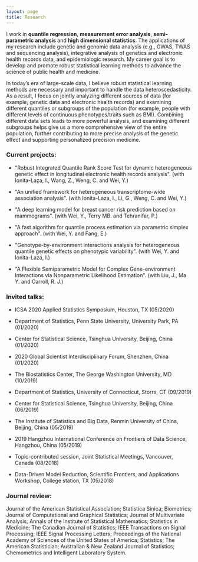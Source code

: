 ```yaml
---
layout: page
title: Research
---
```


   I work in **quantile regression**, **measurement error analysis**, **semi-parametric analysis** and **high dimensional statistics**. The applications of my research include genetic and genomic data analysis (e.g., GWAS, TWAS and sequencing analysis), integrative analysis of genetics and electronic health records data, and epidemiologic research. My career goal is to develop and promote robust statistical learning methods to advance the science of public health and medicine.
   
  In today’s era of large-scale data, I believe robust statistical learning methods are necessary and important to handle the data heteroscedasticity.  As a result, I focus on jointly analyzing different sources of data (for example, genetic data and electronic health records) and examining different quantiles or subgroups of the population (for example, people with different levels of continuous phenotypes/traits such as BMI). Combining different data sets leads to more powerful analysis, and examining different subgroups helps give us a more comprehensive view of the entire population, further contributing to more precise analysis of the genetic effect and supporting personalized precision medicine. 


### Current projects:
- "Robust Integrated Quantile Rank Score Test for dynamic heterogeneous genetic effect in longitudinal electronic health records analysis". (with Ionita-Laza, I., Wang, Z., Weng, C. and Wei, Y.)

- "An unified framework for heterogeneous transcriptome-wide association analysis". (with Ionita-Laza, I., Li, G., Weng, C. and Wei, Y.)

- "A deep learning model for breast cancer risk prediction based on mammograms". (with Wei, Y., Terry MB. and Tehranifar, P.)

- "A fast algorithm for quantile process estimation via parametric simplex approach". (with Wei, Y. and Fang, E.)

- "Genotype-by-environment interactions analysis for heterogeneous quantile genetic effects on phenotypic variability". (with Wei, Y. and Ionita-Laza, I.)

- "A Flexible Semiparametric Model for Complex Gene-environment Interactions via Nonparametric Likelihood Estimation". (with Liu, J., Ma Y. and Carroll, R. J.)

### Invited talks:

- ICSA 2020 Applied Statistics Symposium, Houston, TX (05/2020)

- Department of Statistics, Penn State University, University Park, PA (01/2020)

- Center for Statistical Science, Tsinghua University, Beijing, China (01/2020)

- 2020 Global Scientist Interdisciplinary Forum, Shenzhen, China (01/2020)

- The Biostatistics Center, The George Washington University, MD (10/2019)

- Department of Statistics, University of Connecticut, Storrs, CT (09/2019)

- Center for Statistical Science, Tsinghua University, Beijing, China (06/2019)

- The Institute of Statistics and Big Data, Renmin University of China, Beijing, China (05/2019)

- 2019 Hangzhou International Conference on Frontiers of Data Science, Hangzhou, China (05/2019)

- Topic-contributed session, Joint Statistical Meetings, Vancouver, Canada (08/2018)

- Data-Driven Model Reduction, Scientific Frontiers, and Applications Workshop, College station, TX (05/2018)

### Journal review:

Journal of the American Statistical Association; Statistica Sinica; Biometrics; Journal of Computational and Graphical Statistics; Journal of Multivariate Analysis; Annals of the Institute of Statistical Mathematics; Statistics in Medicine; The Canadian Journal of Statistics;  IEEE Transactions on Signal Processing; IEEE Signal Processing Letters; Proceedings of the National Academy of Sciences of the United States of America; Statistics; The American Statistician; Australian & New Zealand Journal of Statistics; Chemometrics and Intelligent Laboratory System.

